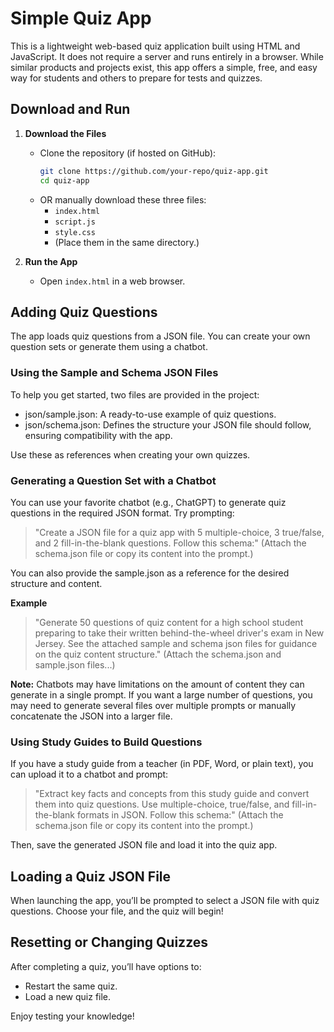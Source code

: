 # Simple Quiz App

This is a lightweight web-based quiz application built using HTML and JavaScript. It does not require a server and runs entirely in a browser. While similar products and projects exist, this app offers a simple, free, and easy way for students and others to prepare for tests and quizzes.

## Download and Run

1. **Download the Files**  
   - Clone the repository (if hosted on GitHub):  
     ```sh
     git clone https://github.com/your-repo/quiz-app.git
     cd quiz-app
     ```
   - OR manually download these three files:
     - `index.html`
     - `script.js`
     - `style.css`
     - (Place them in the same directory.)

2. **Run the App**  
   - Open `index.html` in a web browser.

## Adding Quiz Questions

The app loads quiz questions from a JSON file. You can create your own question sets or generate them using a chatbot.

### Using the Sample and Schema JSON Files ###

To help you get started, two files are provided in the project:

* json/sample.json: A ready-to-use example of quiz questions.
* json/schema.json: Defines the structure your JSON file should follow, ensuring compatibility with the app.

Use these as references when creating your own quizzes.

### Generating a Question Set with a Chatbot

You can use your favorite chatbot (e.g., ChatGPT) to generate quiz questions in the required JSON format. Try prompting:

> "Create a JSON file for a quiz app with 5 multiple-choice, 3 true/false, and 2 fill-in-the-blank questions. Follow this schema:"
(Attach the schema.json file or copy its content into the prompt.)

You can also provide the sample.json as a reference for the desired structure and content.

**Example**
> "Generate 50 questions of quiz content for a high school student preparing to take their written behind-the-wheel driver's exam in New Jersey. See the attached sample and schema json files for guidance on the quiz content structure." (Attach the schema.json and sample.json files...)

**Note:** Chatbots may have limitations on the amount of content they can generate in a single prompt. If you want a large number of questions, you may need to generate several files over multiple prompts or manually concatenate the JSON into a larger file.

### Using Study Guides to Build Questions

If you have a study guide from a teacher (in PDF, Word, or plain text), you can upload it to a chatbot and prompt:

> "Extract key facts and concepts from this study guide and convert them into quiz questions. Use multiple-choice, true/false, and fill-in-the-blank formats in JSON. Follow this schema:"
(Attach the schema.json file or copy its content into the prompt.)

Then, save the generated JSON file and load it into the quiz app.

## Loading a Quiz JSON File

When launching the app, you’ll be prompted to select a JSON file with quiz questions. Choose your file, and the quiz will begin!

## Resetting or Changing Quizzes

After completing a quiz, you’ll have options to:
- Restart the same quiz.
- Load a new quiz file.

Enjoy testing your knowledge!
